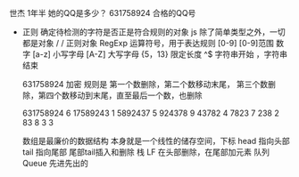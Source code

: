 世杰 1年半 她的QQ是多少？
631758924 合格的QQ号 


-  正则
    确定待检测的字符是否正是符合规则的对象
    js 除了简单类型之外，一切都是对象 
    / / 正则对象 RegExp
    运算符号，用于表达规则 [0-9]
    [0-9]范围 数字
    [a-z] 小写字母
    [A-Z] 大写字母
    {5，13} 限定长度
    ^$ 字符串开始 ，字符串结束

    631758924  加密 
    规则是  第一个数删除，第二个数移动末尾，
    第三个数删除，第四个数移动到末尾，直至最后一个数，也删除

    631758924              6
    17589243               1
    5892437                5
    924378                 9
    43782                  4
    7823                   7
    238                    2
    83                     8
    3                      3

    数组是最廉价的数据结构
    本身就是一个线性的储存空间，下标 
    head 指向头部  tail 指向尾部 
    尾部tail插入和删除 栈 LF 
    在头部删除，在尾部加元素 队列  Queue 先进先出的 

